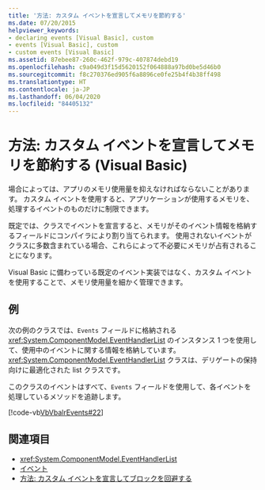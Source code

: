 ```yaml
---
title: '方法: カスタム イベントを宣言してメモリを節約する'
ms.date: 07/20/2015
helpviewer_keywords:
- declaring events [Visual Basic], custom
- events [Visual Basic], custom
- custom events [Visual Basic]
ms.assetid: 87ebee87-260c-462f-979c-407874debd19
ms.openlocfilehash: c9a049d3f15d5620152f064888a97bd0be5d46b0
ms.sourcegitcommit: f8c270376ed905f6a8896ce0fe25b4f4b38ff498
ms.translationtype: HT
ms.contentlocale: ja-JP
ms.lasthandoff: 06/04/2020
ms.locfileid: "84405132"
---
```

# <a name="how-to-declare-custom-events-to-conserve-memory-visual-basic"></a>方法: カスタム イベントを宣言してメモリを節約する (Visual Basic)
場合によっては、アプリのメモリ使用量を抑えなければならないことがあります。 カスタム イベントを使用すると、アプリケーションが使用するメモリを、処理するイベントのものだけに制限できます。  
  
 既定では、クラスでイベントを宣言すると、メモリがそのイベント情報を格納するフィールドにコンパイラにより割り当てられます。 使用されないイベントがクラスに多数含まれている場合、これらによって不必要にメモリが占有されることになります。  
  
 Visual Basic に備わっている既定のイベント実装ではなく、カスタム イベントを使用することで、メモリ使用量を細かく管理できます。  
  
## <a name="example"></a>例  
 次の例のクラスでは、`Events` フィールドに格納される <xref:System.ComponentModel.EventHandlerList> のインスタンス 1 つを使用して、使用中のイベントに関する情報を格納しています。 <xref:System.ComponentModel.EventHandlerList> クラスは、デリゲートの保持向けに最適化された list クラスです。  
  
 このクラスのイベントはすべて、`Events` フィールドを使用して、各イベントを処理しているメソッドを追跡します。  
  
 [!code-vb[VbVbalrEvents#22](~/samples/snippets/visualbasic/VS_Snippets_VBCSharp/VbVbalrEvents/VB/Class1.vb#22)]  
  
## <a name="see-also"></a>関連項目

- <xref:System.ComponentModel.EventHandlerList>
- [イベント](index.md)
- [方法: カスタム イベントを宣言してブロックを回避する](how-to-declare-custom-events-to-avoid-blocking.md)
